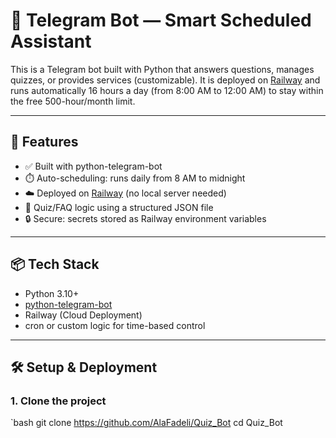
# 🤖 Telegram Bot — Smart Scheduled Assistant

This is a Telegram bot built with Python that answers questions, manages quizzes, or provides services (customizable). It is deployed on [Railway](https://railway.app/) and runs automatically 16 hours a day (from 8:00 AM to 12:00 AM) to stay within the free 500-hour/month limit.

---

## 🚀 Features

- ✅ Built with python-telegram-bot
- ⏱️ Auto-scheduling: runs daily from 8 AM to midnight
- ☁️ Deployed on [Railway](https://railway.app/) (no local server needed)
- 🧠 Quiz/FAQ logic using a structured JSON file
- 🔒 Secure: secrets stored as Railway environment variables

---

## 📦 Tech Stack

- Python 3.10+
- [python-telegram-bot](https://github.com/python-telegram-bot/python-telegram-bot)
- Railway (Cloud Deployment)
- cron or custom logic for time-based control

---

## 🛠️ Setup & Deployment

### 1. Clone the project

`bash
git clone https://github.com/AlaFadeli/Quiz_Bot
cd Quiz_Bot
